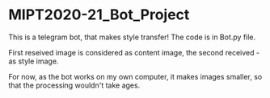 # MIPT2020-21_Bot_Project
This is a telegram bot, that makes style transfer! The code is in Bot.py file.

First reseived image is considered as content image, the second received - as style image.

For now, as the bot works on my own computer, it makes images smaller, so that the processing wouldn't take ages.
